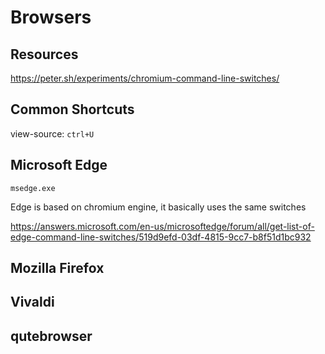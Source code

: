 # Browsers



## Resources

<https://peter.sh/experiments/chromium-command-line-switches/>





## Common Shortcuts
view-source: `ctrl+U`





## Microsoft Edge

`msedge.exe`

Edge is based on chromium engine, it basically uses the same switches

https://answers.microsoft.com/en-us/microsoftedge/forum/all/get-list-of-edge-command-line-switches/519d9efd-03df-4815-9cc7-b8f51d1bc932





## Mozilla Firefox




## Vivaldi




## qutebrowser
